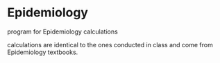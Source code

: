 # Epidemiology
program for Epidemiology calculations

calculations are identical to the ones conducted in class and come from Epidemiology textbooks.
